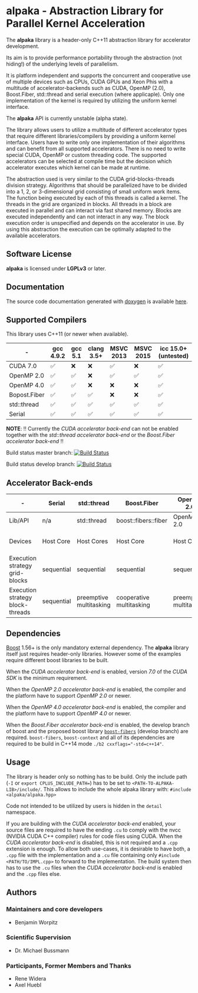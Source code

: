 **alpaka** - Abstraction Library for Parallel Kernel Acceleration
=================================================================

The **alpaka** library is a header-only C++11 abstraction library for accelerator development.

Its aim is to provide performance portability through the abstraction (not hiding!) of the underlying levels of parallelism.

It is platform independent and supports the concurrent and cooperative use of multiple devices such as CPUs, CUDA GPUs and Xeon Phis with a multitude of accelerator-backends such as CUDA, OpenMP (2.0), Boost.Fiber, std::thread and serial execution (where applicaple). Only one implementation of the kernel is required by utilizing the uniform kernel interface.

The **alpaka** API is currently unstable (alpha state).

The library allows users to utilize a multitude of different accelerator types that require different libraries/compilers by providing a uniform kernel interface.
Users have to write only one implementation of their algorithms and can benefit from all supported accelerators.
There is no need to write special CUDA, OpenMP or custom threading code.
The supported accelerators can be selected at compile time but the decision which accelerator executes which kernel can be made at runtime.

The abstraction used is very similar to the CUDA grid-blocks-threads division strategy.
Algorithms that should be parallelized have to be divided into a 1, 2, or 3-dimensional grid consisting of small uniform work items.
The function being executed by each of this threads is called a kernel.
The threads in the grid are organized in blocks.
All threads in a block are executed in parallel and can interact via fast shared memory.
Blocks are executed independently and can not interact in any way.
The block execution order is unspecified and depends on the accelerator in use.
By using this abstraction the execution can be optimally adapted to the available accelerators.

Software License
----------------

**alpaka** is licensed under **LGPLv3** or later.


Documentation
-------------

The source code documentation generated with [doxygen](http://www.doxygen.org) is available [here](http://computationalradiationphysics.github.io/alpaka/).


Supported Compilers
-------------------

This library uses C++11 (or newer when available).

|-|gcc 4.9.2|gcc 5.1|clang 3.5+|MSVC 2013|MSVC 2015|icc 15.0+ (untested)|
|---|---|---|---|---|---|---|
|CUDA 7.0|:white_check_mark:|:x:|:x:|:white_check_mark:|:x:|:white_check_mark:|
|OpenMP 2.0|:white_check_mark:|:white_check_mark:|:x:|:white_check_mark:|:white_check_mark:|:white_check_mark:|
|OpenMP 4.0|:white_check_mark:|:white_check_mark:|:x:|:x:|:x:|:white_check_mark:|
| Bopost.Fiber |:white_check_mark:|:white_check_mark:|:white_check_mark:|:x:|:x:|:white_check_mark:|
| std::thread |:white_check_mark:|:white_check_mark:|:white_check_mark:|:white_check_mark:|:white_check_mark:|:white_check_mark:|
|Serial|:white_check_mark:|:white_check_mark:|:white_check_mark:|:white_check_mark:|:white_check_mark:|:white_check_mark:|

**NOTE**: :bangbang: Currently the *CUDA accelerator back-end* can not be enabled together with the *std::thread accelerator back-end* or the *Boost.Fiber accelerator back-end* :bangbang:

Build status master branch: [![Build Status](https://travis-ci.org/ComputationalRadiationPhysics/alpaka.svg?branch=master)](https://travis-ci.org/ComputationalRadiationPhysics/alpaka)

Build status develop branch: [![Build Status](https://travis-ci.org/ComputationalRadiationPhysics/alpaka.svg?branch=develop)](https://travis-ci.org/ComputationalRadiationPhysics/alpaka)


Accelerator Back-ends
------------

|-|Serial| std::thread | Boost.Fiber | OpenMP 2.0 | OpenMP 4.0 | CUDA 7.0 |
|---|---|---|---|---|---|---|
|Lib/API|n/a| std::thread | boost::fibers::fiber |OpenMP 2.0|OpenMP 4.0|CUDA 7.0|
|Devices|Host Core|Host Cores|Host Core|Host Cores|Host Cores|NVIDIA GPUs SM 2.0+|
|Execution strategy grid-blocks|sequential|sequential|sequential|sequential|undefined|undefined|
|Execution strategy block-threads|sequential|preemptive multitasking|cooperative multitasking|preemptive multitasking|preemptive multitasking|lock-step within warps|


Dependencies
------------

[Boost](http://boost.org/) 1.56+ is the only mandatory external dependency.
The **alpaka** library itself just requires header-only libraries.
However some of the examples require different boost libraries to be built.

When the *CUDA accelerator back-end* is enabled, version *7.0* of the *CUDA SDK* is the minimum requirement.

When the *OpenMP 2.0 accelerator back-end* is enabled, the compiler and the platform have to support *OpenMP 2.0* or newer.

When the *OpenMP 4.0 accelerator back-end* is enabled, the compiler and the platform have to support *OpenMP 4.0* or newer.

When the *Boost.Fiber accelerator back-end* is enabled, the develop branch of boost and the proposed boost library [`boost-fibers`](https://github.com/olk/boost-fiber) (develop branch) are required. `boost-fibers`, `boost-context` and all of its dependencies are required to be build in C++14 mode `./b2 cxxflags="-std=c++14"`.


Usage
-----

The library is header only so nothing has to be build.
Only the include path (`-I` or `export CPLUS_INCLUDE_PATH=`) has to be set to `<PATH-TO-ALPAKA-LIB>/include/`.
This allows to include the whole alpaka library with: `#include <alpaka/alpaka.hpp>`

Code not intended to be utilized by users is hidden in the `detail` namespace.

If you are building with the *CUDA accelerator back-end* enabled, your source files are required to have the ending `.cu` to comply with the nvcc (NVIDIA CUDA C++ compiler) rules for code files using CUDA.
When the *CUDA accelerator back-end* is disabled, this is not required and a `.cpp` extension is enough.
To allow both use-cases, it is desirable to have both, a `.cpp` file with the implementation and a `.cu` file containing only `#include <PATH/TO/IMPL.cpp>` to forward to the implementation.
The build system then has to use the `.cu` files when the *CUDA accelerator back-end* is enabled and the `.cpp` files else.


Authors
-------

### Maintainers and core developers

- Benjamin Worpitz

### Scientific Supervision

- Dr. Michael Bussmann

### Participants, Former Members and Thanks

- Rene Widera
- Axel Huebl
